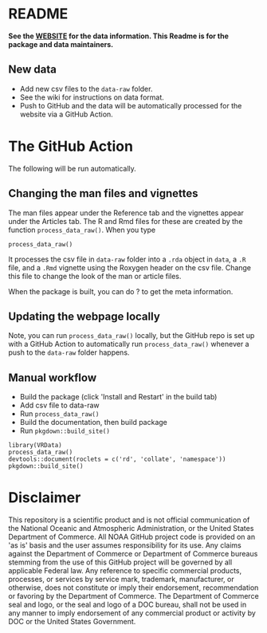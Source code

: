 # README

**See the [WEBSITE](https://nwfsc-math-bio.github.io/VRData/) for the data information. This Readme is for the package and data maintainers.**

## New data

* Add new csv files to the `data-raw` folder.
* See the wiki for instructions on data format.
* Push to GitHub and the data will be automatically processed for the website via a GitHub Action.

# The GitHub Action

The following will be run automatically.

## Changing the man files and vignettes

The man files appear under the Reference tab and the vignettes appear under the Articles tab. The R and Rmd files for these are created by the function
 `process_data_raw()`. When you type
```
process_data_raw()
```
It processes the csv file in `data-raw` folder into a `.rda` object in `data`, a `.R` file, and a `.Rmd` vignette using the Roxygen header on the csv file. Change this file to change the look of the man or article files.

When the package is built, you can do ?<data-name> to get the meta information.

## Updating the webpage locally

Note, you can run `process_data_raw()` locally, but the GitHub repo is set up with a GitHub Action to automatically run `process_data_raw()` whenever a push to the `data-raw` folder happens. 

## Manual workflow

* Build the package (click 'Install and Restart' in the build tab)
* Add csv file to data-raw
* Run `process_data_raw()`
* Build the documentation, then build package
* Run `pkgdown::build_site()`

```
library(VRData)
process_data_raw()
devtools::document(roclets = c('rd', 'collate', 'namespace'))
pkgdown::build_site()
```

# Disclaimer
 
This repository is a scientific product and is not official communication of the National Oceanic and Atmospheric Administration, or the United States Department of Commerce. All NOAA GitHub project code is provided on an 'as is' basis and the user assumes responsibility for its use. Any claims against the Department of Commerce or Department of Commerce bureaus stemming from the use of this GitHub project will be governed by all applicable Federal law. Any reference to specific commercial products, processes, or services by service mark, trademark, manufacturer, or otherwise, does not constitute or imply their endorsement, recommendation or favoring by the Department of Commerce. The Department of Commerce seal and logo, or the seal and logo of a DOC bureau, shall not be used in any manner to imply endorsement of any commercial product or activity by DOC or the United States Government.

